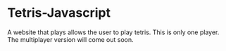 # Tetris-Javascript
A website that plays allows the user to play tetris. This is only one player. The multiplayer version will come out soon.
